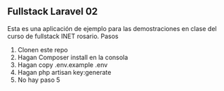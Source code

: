 

## Fullstack Laravel 02

Esta es una aplicación de ejemplo para las demostraciones en clase del curso de fullstack INET rosario.
Pasos
1. Clonen este repo
2. Hagan Composer install en la consola
3. Hagan copy .env.example .env
4. Hagan php artisan key:generate
5. No hay paso 5
